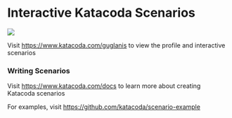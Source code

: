# Interactive Katacoda Scenarios

[![](http://shields.katacoda.com/katacoda/guglanis/count.svg)](https://www.katacoda.com/guglanis "Get your profile on Katacoda.com")

Visit https://www.katacoda.com/guglanis to view the profile and interactive scenarios

### Writing Scenarios
Visit https://www.katacoda.com/docs to learn more about creating Katacoda scenarios

For examples, visit https://github.com/katacoda/scenario-example
